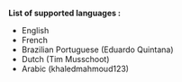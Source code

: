 **List of supported languages :**
* English
* French
* Brazilian Portuguese (Eduardo Quintana)
* Dutch (Tim Musschoot)
* Arabic (khaledmahmoud123)